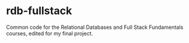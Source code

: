 rdb-fullstack
=============

Common code for the Relational Databases and Full Stack Fundamentals courses, edited for my final project.
